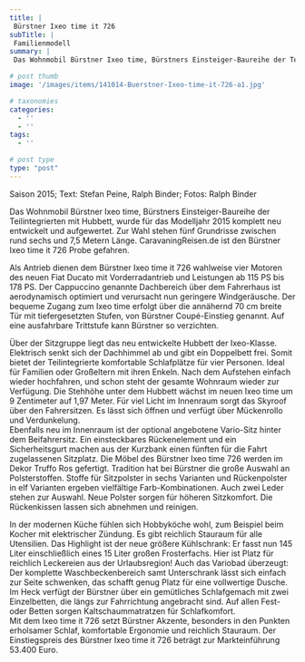 ```yaml
---
title: |
 Bürstner Ixeo time it 726
subTitle: |
 Familienmodell
summary: |
 Das Wohnmobil Bürstner Ixeo time, Bürstners Einsteiger-Baureihe der Teilintegrierten mit Hubbett, wurde für das Modelljahr 2015 komplett neu entwickelt und aufgewertet. Zur Wahl stehen fünf Grundrisse zwischen rund sechs und 7,5 Metern Länge. CaravaningReisen.de ist den Bürstner Ixeo time it 726 Probe gefahren.

# post thumb
image: '/images/items/141014-Buerstner-Ixeo-time-it-726-a1.jpg'

# taxonomies
categories: 
  - ''
  - ''
tags:
  - ''

# post type
type: "post"
---
```


Saison 2015; Text: Stefan Peine, Ralph Binder; Fotos: Ralph Binder  

Das Wohnmobil Bürstner Ixeo time, Bürstners Einsteiger-Baureihe der Teilintegrierten mit Hubbett, wurde für das Modelljahr 2015 komplett neu entwickelt und aufgewertet. Zur Wahl stehen fünf Grundrisse zwischen rund sechs und 7,5 Metern Länge. CaravaningReisen.de ist den Bürstner Ixeo time it 726 Probe gefahren.  

Als Antrieb dienen dem Bürstner Ixeo time it 726 wahlweise vier Motoren des neuen Fiat Ducato mit Vorderradantrieb und Leistungen ab 115 PS bis 178 PS. Der Cappuccino genannte Dachbereich über dem Fahrerhaus ist aerodynamisch optimiert und verursacht nun geringere Windgeräusche. Der bequeme Zugang zum Ixeo time erfolgt über die annähernd 70 cm breite Tür mit tiefergesetzten Stufen, von Bürstner Coupé-Einstieg genannt. Auf eine ausfahrbare Trittstufe kann Bürstner so verzichten.  

Über der Sitzgruppe liegt das neu entwickelte Hubbett der Ixeo-Klasse. Elektrisch senkt sich der Dachhimmel ab und gibt ein Doppelbett frei. Somit bietet der Teilintegrierte komfortable Schlafplätze für vier Personen. Ideal für Familien oder Großeltern mit ihren Enkeln. Nach dem Aufstehen einfach wieder hochfahren, und schon steht der gesamte Wohnraum wieder zur Verfügung. Die Stehhöhe unter dem Hubbett wächst im neuen Ixeo time um 9 Zentimeter auf 1,97 Meter. Für viel Licht im Innenraum sorgt das Skyroof über den Fahrersitzen. Es lässt sich öffnen und verfügt über Mückenrollo und Verdunkelung.  
Ebenfalls neu im Innenraum ist der optional angebotene Vario-Sitz hinter dem Beifahrersitz. Ein einsteckbares Rückenelement und ein Sicherheitsgurt machen aus der Kurzbank einen fünften für die Fahrt zugelassenen Sitzplatz. Die Möbel des Bürstner Ixeo time 726 werden im Dekor Truffo Ros gefertigt. Tradition hat bei Bürstner die große Auswahl an Polsterstoffen. Stoffe für Sitzpolster in sechs Varianten und Rückenpolster in elf Varianten ergeben vielfältige Farb-Kombinationen. Auch zwei Leder stehen zur Auswahl. Neue Polster sorgen für höheren Sitzkomfort. Die Rückenkissen lassen sich abnehmen und reinigen.  

In der modernen Küche fühlen sich Hobbyköche wohl, zum Beispiel beim Kocher mit elektrischer Zündung. Es gibt reichlich Stauraum für alle Utensilien. Das Highlight ist der neue größere Kühlschrank: Er fasst nun 145 Liter einschließlich eines 15 Liter großen Frosterfachs. Hier ist Platz für reichlich Leckereien aus der Urlaubsregion! Auch das Variobad überzeugt: Der komplette Waschbeckenbereich samt Unterschrank lässt sich einfach zur Seite schwenken, das schafft genug Platz für eine vollwertige Dusche. Im Heck verfügt der Bürstner über ein gemütliches Schlafgemach mit zwei Einzelbetten, die längs zur Fahrrichtung angebracht sind. Auf allen Fest- oder Betten sorgen Kaltschaummatratzen für Schlafkomfort.  
Mit dem Ixeo time it 726 setzt Bürstner Akzente, besonders in den Punkten erholsamer Schlaf, komfortable Ergonomie und reichlich Stauraum. Der Einstiegspreis des Bürstner Ixeo time it 726 beträgt zur Markteinführung 53.400 Euro.  
 